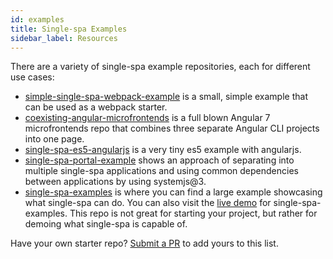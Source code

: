 ```yaml
---
id: examples
title: Single-spa Examples
sidebar_label: Resources
---
```


There are a variety of single-spa example repositories, each for different use cases:
- [simple-single-spa-webpack-example](https://github.com/joeldenning/simple-single-spa-webpack-example) is a small, simple example that can be used as a webpack starter.
- [coexisting-angular-microfrontends](https://github.com/joeldenning/coexisting-angular-microfrontends) is a full blown Angular 7 microfrontends
repo that combines three separate Angular CLI projects into one page.
- [single-spa-es5-angularjs](https://github.com/joeldenning/single-spa-es5-angularjs) is a very tiny es5 example with angularjs.
- [single-spa-portal-example](https://gitlab.com/TheMcMurder/single-spa-portal-example) shows an approach of separating into multiple single-spa applications
and using common dependencies between applications by using systemjs@3.
- [single-spa-examples](https://github.com/CanopyTax/single-spa-examples) is where you can find a large example showcasing what single-spa can do. You can also visit the [live demo](http://single-spa.surge.sh) for single-spa-examples. This repo is not great for starting your project, but rather for demoing what single-spa
is capable of.

Have your own starter repo? [Submit a PR](https://github.com/CanopyTax/single-spa.js.org/edit/master/docs/examples.md) to add yours to this list.